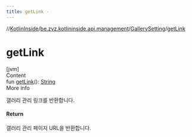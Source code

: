 ```yaml
---
title: getLink -
---
```

//[KotlinInside](../../index.md)/[be.zvz.kotlininside.api.management](../index.md)/[GallerySetting](index.md)/[getLink](get-link.md)



# getLink  
[jvm]  
Content  
fun [getLink](get-link.md)(): [String](https://kotlinlang.org/api/latest/jvm/stdlib/kotlin/-string/index.html)  
More info  


갤러리 관리 링크를 반환합니다.



#### Return  


갤러리 관리 페이지 URL을 반환합니다.

  



